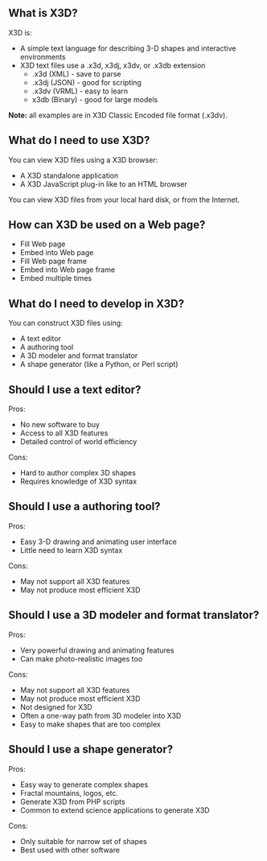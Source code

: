 ## What is X3D?

X3D is:

- A simple text language for describing 3-D shapes and interactive environments
- X3D text files use a .x3d, x3dj, x3dv, or .x3db extension
  - .x3d (XML) - save to parse
  - .x3dj (JSON) - good for scripting
  - .x3dv (VRML) - easy to learn
  - x3db (Binary) - good for large models

**Note:** all examples are in X3D Classic Encoded file format (.x3dv).

## What do I need to use X3D?

You can view X3D files using a X3D browser:

- A X3D standalone application
- A X3D JavaScript plug-in like to an HTML browser

You can view X3D files from your local hard disk, or from the Internet.

## How can X3D be used on a Web page?

- Fill Web page
- Embed into Web page
- Fill Web page frame
- Embed into Web page frame
- Embed multiple times

## What do I need to develop in X3D?

You can construct X3D files using:

- A text editor
- A authoring tool
- A 3D modeler and format translator
- A shape generator (like a Python, or Perl script)

## Should I use a text editor?

Pros:

- No new software to buy
- Access to all X3D features
- Detailed control of world efficiency

Cons:

- Hard to author complex 3D shapes
- Requires knowledge of X3D syntax

## Should I use a authoring tool?

Pros:

- Easy 3-D drawing and animating user interface
- Little need to learn X3D syntax

Cons:

- May not support all X3D features
- May not produce most efficient X3D

## Should I use a 3D modeler and format translator?

Pros:

- Very powerful drawing and animating features
- Can make photo-realistic images too

Cons:

- May not support all X3D features
- May not produce most efficient X3D
- Not designed for X3D
- Often a one-way path from 3D modeler into X3D
- Easy to make shapes that are too complex

## Should I use a shape generator?

Pros:

- Easy way to generate complex shapes
- Fractal mountains, logos, etc.
- Generate X3D from PHP scripts
- Common to extend science applications to generate X3D

Cons:

- Only suitable for narrow set of shapes
- Best used with other software
